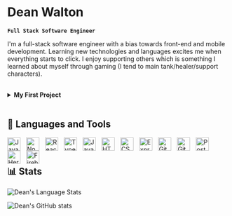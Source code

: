 # Dean Walton

**`Full Stack Software Engineer`**

I'm a full-stack software engineer with a bias towards front-end and mobile development. Learning new technologies and languages excites me when everything starts to click. I enjoy supporting others which is something I learned about myself through gaming (I tend to main tank/healer/support characters).

<br />
<details>
    <summary><b>My First Project</b></summary>
        The first project I made was to help my Japanese students and Japanese teachers of English.
        <br> 
        It was a static page that randomized the order of letters in a word: 
        <i> pelap -> apple </i>
        <br>
        or randomized the order of words in a sentence: 
        <i> like cats I -> I like cats </i>
        <br/>
        <br/>
        It helped increased vocabulary retention/word order amongst students and gave teachers a game they could use at any time. This sparked my desire to continue learning and build up my software engineering skills. It is the original idea to my vocab game repo.
</details>
<br/>

## 🧰 Languages and Tools

<img align="left" alt="JavaScript" width="30px" style="padding-right: 10px;" src="https://cdn.jsdelivr.net/gh/devicons/devicon/icons/javascript/javascript-original.svg" />
<img align="left" alt="NodeJS" width="30px" style="padding-right: 10px;" src="https://cdn.jsdelivr.net/gh/devicons/devicon/icons/nodejs/nodejs-original.svg" />
<img align="left" alt="React" width="30px" style="padding-right:10px;" src="https://cdn.jsdelivr.net/gh/devicons/devicon/icons/react/react-original.svg" />
<img align="left" alt="TypeScript" width="30px" style="padding-right: 10px;" src="https://cdn.jsdelivr.net/gh/devicons/devicon/icons/typescript/typescript-original.svg" />
<img align="left" alt="Java" width="30px" style="padding-right:10px;" src="https://cdn.jsdelivr.net/gh/devicons/devicon/icons/java/java-original.svg" />
<img align="left" alt="HTML" width="30px" style="padding-right: 10px;" src="https://cdn.jsdelivr.net/gh/devicons/devicon/icons/html5/html5-original.svg" />
<img align="left" alt="CSS" width="30px" style="padding-right: 10px;" src="https://cdn.jsdelivr.net/gh/devicons/devicon/icons/css3/css3-original.svg" />
<img align="left" alt="Express.js" width="30px" style="padding-right:10px;" src="https://cdn.jsdelivr.net/gh/devicons/devicon/icons/express/express-original.svg" />
<img align="left" alt="Git" width="30px" style="padding-right:10px;" src="https://cdn.jsdelivr.net/gh/devicons/devicon/icons/git/git-original.svg" />
<img align="left" alt="GitHub" width="30px" style="padding-right:10px;" src="https://cdn.jsdelivr.net/gh/devicons/devicon/icons/github/github-original.svg" />
<img align="left" alt="PostgreSQL" width="30px" style="padding-right:10px;" src="https://cdn.jsdelivr.net/gh/devicons/devicon/icons/postgresql/postgresql-original.svg" />
<img align="left" alt="Heroku" width="30px" style="padding-right:10px;" src="https://cdn.jsdelivr.net/gh/devicons/devicon/icons/heroku/heroku-plain.svg" />
<img align="left" alt="Firebase" width="30px" style="padding-right:10px;" src="https://cdn.jsdelivr.net/gh/devicons/devicon/icons/firebase/firebase-plain.svg" />

<br />
<br />

## 📊 Stats

![Dean's Language Stats](https://github-readme-stats.vercel.app/api/top-langs/?username=gomizilla&layout=compact&theme=nord&hide_border=true)

![Dean's GitHub stats](https://github-readme-stats.vercel.app/api?username=gomizilla&count_private=true&show_icons=true&theme=nord&hide_border=true)
